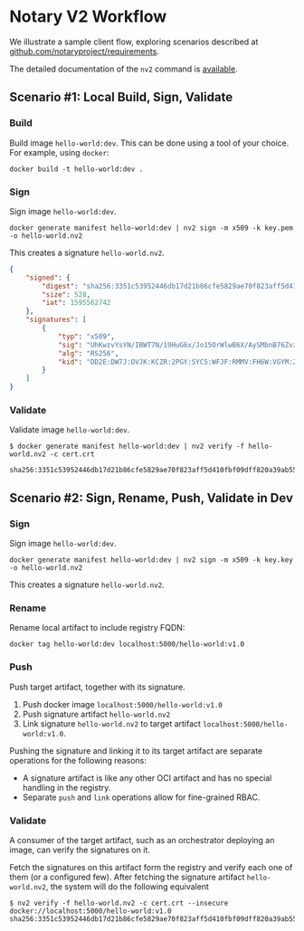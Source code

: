 # Notary V2 Workflow

We illustrate a sample client flow, exploring scenarios described at [github.com/notaryproject/requirements](https://github.com/notaryproject/requirements/blob/master/scenarios.md).

The detailed documentation of the `nv2` command is [available](../nv2/README.md).

## Scenario #1: Local Build, Sign, Validate

### Build 

Build image `hello-world:dev`. This can be done using a tool of your choice. For example, using `docker`:

```shell
docker build -t hello-world:dev .
```

### Sign

Sign image `hello-world:dev`.

```shell
docker generate manifest hello-world:dev | nv2 sign -m x509 -k key.pem -o hello-world.nv2
```

This creates a signature `hello-world.nv2`.

```json
{
    "signed": {
        "digest": "sha256:3351c53952446db17d21b86cfe5829ae70f823aff5d410fbf09dff820a39ab55",
        "size": 528,
        "iat": 1595562742
    },
    "signatures": [
        {
            "typ": "x509",
            "sig": "UhKwzvYsYN/IBWT7N/19HuG6x/Jo15OrWlwB6X/AySMbnB76ZvzID6zHZxD1l9bDRugAL+HV1KGQV1Vv6P9b7NosT2Z0mbVeTdMltdZndRTZkv5ozZtUXgknuGg9EkvvNLP3THsfK6Tm5dU3uk+rdk//cJ+T9/sYizt0zzAXC0gR/MJ3SxXwaGyQ6TqqQr94QyzPgEpn5ActZwNJ4WRPRpTutic95Na99cxjAYLKyhusPUYbXu1BICUv2EkUviSISrtyM+yHe4tX1m5Q4Qc0+labgsD3K82ezCGhRYQb2jCPSlDw0r2x1s3KbK2dlGXpSgz9DrhM+x4L2UEyp0cnsg==",
            "alg": "RS256",
            "kid": "DD2E:DW7J:OVJK:KCZR:2PGY:SYC5:WFJF:RMMV:FH6W:VGYM:2WW4:7ZGC"
        }
    ]
}
```

### Validate

Validate image `hello-world:dev`.

```
$ docker generate manifest hello-world:dev | nv2 verify -f hello-world.nv2 -c cert.crt

sha256:3351c53952446db17d21b86cfe5829ae70f823aff5d410fbf09dff820a39ab55
```

## Scenario #2: Sign, Rename, Push, Validate in Dev

### Sign

Sign image `hello-world:dev`.

```shell
docker generate manifest hello-world:dev | nv2 sign -m x509 -k key.key -o hello-world.nv2
```

This creates a signature `hello-world.nv2`.

### Rename

Rename local artifact to include registry FQDN:

```shell
docker tag hello-world:dev localhost:5000/hello-world:v1.0
```

### Push

Push target artifact, together with its signature. 

1. Push docker image `localhost:5000/hello-world:v1.0`
2. Push signature artifact `hello-world.nv2`
3. Link signature `hello-world.nv2` to target artifact `localhost:5000/hello-world:v1.0`.

Pushing the signature and linking it to its target artifact are separate operations for the following reasons:

- A signature artifact is like any other OCI artifact and has no special handling in the registry.
- Separate `push` and `link` operations allow for fine-grained RBAC.

### Validate

A consumer of the target artifact, such as an orchestrator deploying an image, can verify the signatures on it.

Fetch the signatures on this artifact form the registry and verify each one of them (or a configured few). After fetching the signature artifact `hello-world.nv2`, the system will do the following equivalent 

```
$ nv2 verify -f hello-world.nv2 -c cert.crt --insecure docker://localhost:5000/hello-world:v1.0
sha256:3351c53952446db17d21b86cfe5829ae70f823aff5d410fbf09dff820a39ab55
```
